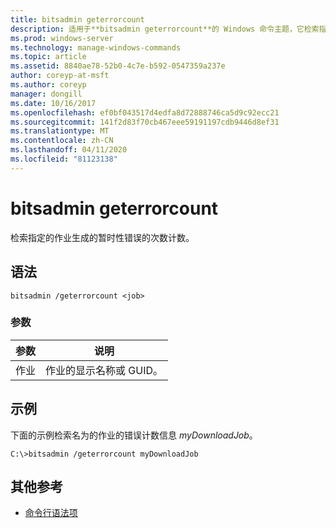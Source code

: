 ```yaml
---
title: bitsadmin geterrorcount
description: 适用于**bitsadmin geterrorcount**的 Windows 命令主题，它检索指定作业生成暂时性错误的次数的计数。
ms.prod: windows-server
ms.technology: manage-windows-commands
ms.topic: article
ms.assetid: 8840ae78-52b0-4c7e-b592-0547359a237e
author: coreyp-at-msft
ms.author: coreyp
manager: dongill
ms.date: 10/16/2017
ms.openlocfilehash: ef0bf043517d4edfa8d72888746ca5d9c92ecc21
ms.sourcegitcommit: 141f2d83f70cb467eee59191197cdb9446d8ef31
ms.translationtype: MT
ms.contentlocale: zh-CN
ms.lasthandoff: 04/11/2020
ms.locfileid: "81123138"
---
```

# <a name="bitsadmin-geterrorcount"></a>bitsadmin geterrorcount

检索指定的作业生成的暂时性错误的次数计数。

## <a name="syntax"></a>语法

```
bitsadmin /geterrorcount <job>
```

### <a name="parameters"></a>参数

| 参数 | 说明 |
| -------------- | -------------- |
| 作业 | 作业的显示名称或 GUID。 |

## <a name="examples"></a><a name=BKMK_examples></a>示例

下面的示例检索名为的作业的错误计数信息 *myDownloadJob*。

```
C:\>bitsadmin /geterrorcount myDownloadJob
```

## <a name="additional-references"></a>其他参考

- [命令行语法项](command-line-syntax-key.md)